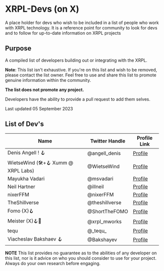 # XRPL-Devs (on X)
A place holder for devs who wish to be included in a list of people who work with XRPL technology. It is a reference point for community to look for devs and to follow for up-to-date information on XRPL projects

## Purpose

A compiled list of developers building out or integrating with the XRPL.

**Note**: This list isn't exhaustive. If you're on this list and wish to be removed, please contact the list owner. Feel free to use and share this list to promote genuine information within the community.

**The list does not promote any project.**

Developers have the ability to provide a pull request to add them selves.

Last updated 05 September 2023

## List of Dev's

| Name                                                   | Twitter Handle        | Profile Link                                     |
|--------------------------------------------------------|-----------------------|--------------------------------------------------|
| Denis Angell ! 🪝                                       | @angell_denis         | [Profile](https://x.com/angell_denis)           |
| WietseWind (🛠+🪝 Xumm @ XRPL Labs)                     | @WietseWind           | [Profile](https://x.com/WietseWind)             |
| Mayukha Vadari                                          | @msvadari             | [Profile](https://x.com/msvadari)               |
| Neil Hartner                                            | @illneil              | [Profile](https://x.com/illneil)                |
| nixerFFM                                                | @nixerFFM             | [Profile](https://x.com/nixerFFM)               | 
| TheShillverse                                           | @theshillverse        | [Profile](https://x.com/theshillverse)          | 
| Fomo {X}🪝                                              | @ShortTheFOMO         | [Profile](https://x.com/ShortTheFOMO)           |
| Meister {X}🪝💎                                         | @xrpl_mworks          | [Profile](https://x.com/xrpl_mworks)            |
| tequ                                                   | @\_tequ\_              | [Profile](https://x.com/_tequ_)                 |
| Viacheslav Bakshaev 🪝                                 | @Bakshayev              | [Profile](https://x.com/Bakshayev)             |




**NOTE** This list provides no guarantee as to the abilities of any developer on this list, nor is it advice on who you should consider to use for your project. Always do your own research before engaging.
